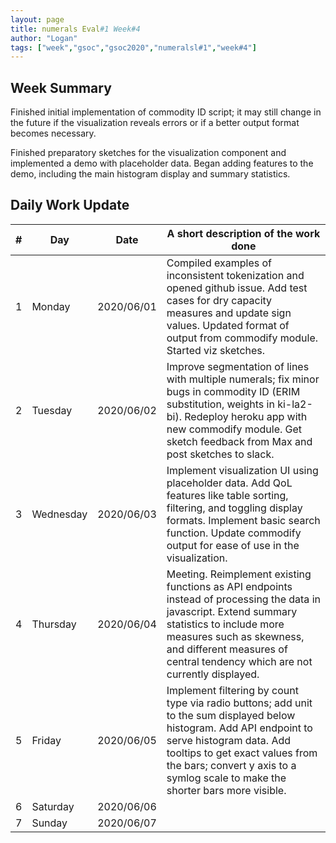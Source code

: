 ```yaml
---
layout: page
title: numerals Eval#1 Week#4
author: "Logan"
tags: ["week","gsoc","gsoc2020","numeralsl#1","week#4"]
---
```


## Week Summary

Finished initial implementation of commodity ID script; it may still change in the future if the visualization reveals errors or if a better output format becomes necessary.

Finished preparatory sketches for the visualization component and implemented a demo with placeholder data. Began adding features to the demo, including the main histogram display and summary statistics.

## Daily Work Update

|\#|Day|Date|A short description of the work done|  
|---	|---	|---	|---	|  
|1   	| Monday 	|   2020/06/01	| Compiled examples of inconsistent tokenization and opened github issue. Add test cases for dry capacity measures and update sign values. Updated format of output from commodify module. Started viz sketches. 	|  
|2   	| Tuesday  	|   2020/06/02	| Improve segmentation of lines with multiple numerals; fix minor bugs in commodity ID (ERIM substitution, weights in ki-la2-bi). Redeploy heroku app with new commodify module. Get sketch feedback from Max and post sketches to slack.  	|  
|3   	| Wednesday  	|  2020/06/03 	| Implement visualization UI using placeholder data. Add QoL features like table sorting, filtering, and toggling display formats. Implement basic search function. Update commodify output for ease of use in the visualization. 	|  
|4   	| Thursday  	|   2020/06/04	| Meeting. Reimplement existing functions as API endpoints instead of processing the data in javascript. Extend summary statistics to include more measures such as skewness, and different measures of central tendency which are not currently displayed.  	|  
|5   	| Friday  	|   2020/06/05	| Implement filtering by count type via radio buttons; add unit to the sum displayed below histogram. Add API endpoint to serve histogram data. Add tooltips to get exact values from the bars; convert y axis to a symlog scale to make the shorter bars more visible.   	|  
|6   	| Saturday  	|   2020/06/06	|   	|  
|7   	| Sunday  	|   2020/06/07	|   	|  

